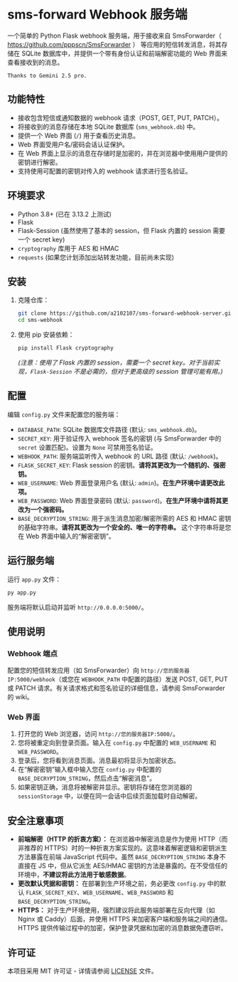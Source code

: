 # sms-forward Webhook 服务端

一个简单的 Python Flask webhook 服务端，用于接收来自 SmsForwarder（ https://github.com/pppscn/SmsForwarder ） 等应用的短信转发消息，将其存储在 SQLite 数据库中，并提供一个带有身份认证和前端解密功能的 Web 界面来查看接收到的消息。

`Thanks to Gemini 2.5 pro.`

## 功能特性

*   接收包含短信或通知数据的 webhook 请求（POST, GET, PUT, PATCH）。
*   将接收到的消息存储在本地 SQLite 数据库 (`sms_webhook.db`) 中。
*   提供一个 Web 界面 (`/`) 用于查看历史消息。
*   Web 界面受用户名/密码会话认证保护。
*   在 Web 界面上显示的消息在存储时是加密的，并在浏览器中使用用户提供的密钥进行解密。
*   支持使用可配置的密钥对传入的 webhook 请求进行签名验证。

## 环境要求

*   Python 3.8+ (已在 3.13.2 上测试)
*   Flask
*   Flask-Session (虽然使用了基本的 session，但 Flask 内置的 session 需要一个 secret key)
*   `cryptography` 库用于 AES 和 HMAC
*   `requests` (如果您计划添加出站转发功能，目前尚未实现)

## 安装

1.  克隆仓库：
    ```bash
    git clone https://github.com/a2102107/sms-forward-webhook-server.git
    cd sms-webhook
    ```
2.  使用 pip 安装依赖：
    ```bash
    pip install Flask cryptography
    ```
    *(注意：使用了 Flask 内置的 session，需要一个 secret key。对于当前实现，`Flask-Session` 不是必需的，但对于更高级的 session 管理可能有用。)*

## 配置

编辑 `config.py` 文件来配置您的服务端：

*   `DATABASE_PATH`: SQLite 数据库文件路径 (默认: `sms_webhook.db`)。
*   `SECRET_KEY`: 用于验证传入 webhook 签名的密钥 (与 SmsForwarder 中的 `secret` 设置匹配)。设置为 `None` 可禁用签名验证。
*   `WEBHOOK_PATH`: 服务端监听传入 webhook 的 URL 路径 (默认: `/webhook`)。
*   `FLASK_SECRET_KEY`: Flask session 的密钥。**请将其更改为一个随机的、强密钥。**
*   `WEB_USERNAME`: Web 界面登录用户名 (默认: `admin`)。**在生产环境中请更改此项。**
*   `WEB_PASSWORD`: Web 界面登录密码 (默认: `password`)。**在生产环境中请将其更改为一个强密码。**
*   `BASE_DECRYPTION_STRING`: 用于派生消息加密/解密所需的 AES 和 HMAC 密钥的基础字符串。**请将其更改为一个安全的、唯一的字符串。** 这个字符串将是您在 Web 界面中输入的“解密密钥”。

## 运行服务端

运行 `app.py` 文件：

```bash
py app.py
```

服务端将默认启动并监听 `http://0.0.0.0:5000/`。

## 使用说明

### Webhook 端点

配置您的短信转发应用（如 SmsForwarder）向 `http://您的服务器IP:5000/webhook`（或您在 `WEBHOOK_PATH` 中配置的路径）发送 POST, GET, PUT 或 PATCH 请求。有关请求格式和签名验证的详细信息，请参阅 SmsForwarder 的 wiki。

### Web 界面

1.  打开您的 Web 浏览器，访问 `http://您的服务器IP:5000/`。
2.  您将被重定向到登录页面。输入在 `config.py` 中配置的 `WEB_USERNAME` 和 `WEB_PASSWORD`。
3.  登录后，您将看到消息页面。消息最初将显示为加密状态。
4.  在“解密密钥”输入框中输入您在 `config.py` 中配置的 `BASE_DECRYPTION_STRING`，然后点击“解密消息”。
5.  如果密钥正确，消息将被解密并显示。密钥将存储在您浏览器的 `sessionStorage` 中，以便在同一会话中后续页面加载时自动解密。

## 安全注意事项

*   **前端解密（HTTP 的折衷方案）：** 在浏览器中解密消息是作为使用 HTTP（而非推荐的 HTTPS）时的一种折衷方案实现的。这意味着解密逻辑和密钥派生方法暴露在前端 JavaScript 代码中。虽然 `BASE_DECRYPTION_STRING` 本身不直接在 JS 中，但从它派生 AES/HMAC 密钥的方法是暴露的。在不受信任的环境中，**不建议将此方法用于敏感数据**。
*   **更改默认凭据和密钥：** 在部署到生产环境之前，务必更改 `config.py` 中的默认 `FLASK_SECRET_KEY`、`WEB_USERNAME`、`WEB_PASSWORD` 和 `BASE_DECRYPTION_STRING`。
*   **HTTPS：** 对于生产环境使用，强烈建议将此服务端部署在反向代理（如 Nginx 或 Caddy）后面，并使用 HTTPS 来加密客户端和服务端之间的通信。HTTPS 提供传输过程中的加密，保护登录凭据和加密的消息数据免遭窃听。

## 许可证

本项目采用 MIT 许可证 - 详情请参阅 [LICENSE](LICENSE) 文件。
